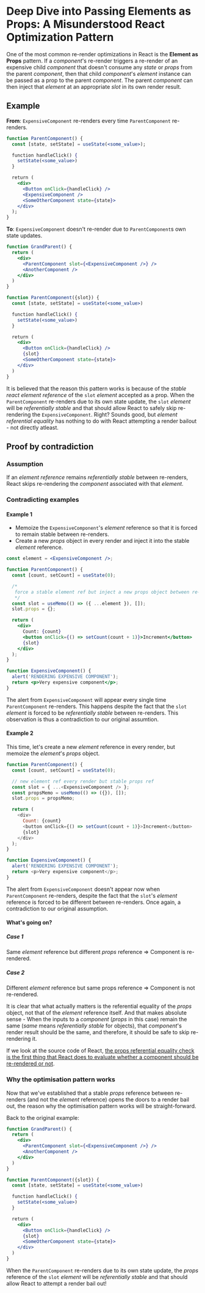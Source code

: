 # Deep Dive into Passing Elements as Props: A Misunderstood React Optimization Pattern

One of the most common re-render optimizations in React is the **Element as Props** pattern. If a *component*'s re-render triggers a re-render of an expensive child *component* that doesn't consume any *state* or *props* from the parent *component*, then that child *component*'s *element* instance can be passed as a prop to the parent *component*. The parent *component* can then inject that *element* at an appropriate *slot* in its own render result.

## Example

**From**: `ExpensiveComponent` re-renders every time `ParentComponent` re-renders.

```jsx
function ParentComponent() {
  const [state, setState] = useState(<some_value>);

  function handleClick() {
    setState(<some_value>)
  }

  return (
    <div>
      <Button onClick={handleClick} />
      <ExpensiveComponent />
      <SomeOtherComponent state={state}>
    </div>
  );
}
```

**To**: `ExpensiveComponent` doesn't re-render due to `ParentComponent`s own state updates.

```jsx
function GrandParent() {
  return (
    <div>
      <ParentComponent slot={<ExpensiveComponent />} />
      <AnotherComponent />
    </div>
  )
}

function ParentComponent({slot}) {
  const [state, setState] = useState(<some_value>)

  function handleClick() {
    setState(<some_value>)
  }

  return (
    <div>
      <Button onClick={handleClick} />
      {slot}
      <SomeOtherComponent state={state}>
    </div>
  ) 
}
```

It is believed that the reason this pattern works is because of the *stable react element reference* of the `slot` *element* accepted as a prop. When the `ParentComponent` re-renders due to its own state update, the `slot` *element* will be *referentially stable* and that should allow React to safely skip re-rendering the `ExpensiveComponent`. Right? Sounds good, but *element referential equality* has nothing to do with React attempting a render bailout - not directly atleast.

## Proof by contradiction

### Assumption

If an *element reference* remains *referentially stable* between re-renders, React skips re-rendering the *component* associated with that *element*.

### Contradicting examples

#### Example 1

- Memoize the `ExpensiveComponent`'s *element* reference so that it is forced to remain stable between re-renders.
- Create a new *props* object in every render and inject it into the stable *element* reference.

```jsx
const element = <ExpensiveComponent />;

function ParentComponent() {
  const [count, setCount] = useState(0);

  /*
   force a stable element ref but inject a new props object between re-renders
   */
  const slot = useMemo(() => ({ ...element }), []);
  slot.props = {};

  return (
    <div>
      Count: {count}
      <button onClick={() => setCount(count + 1)}>Increment</button>
      {slot}
    </div>
  );
}

function ExpensiveComponent() {
  alert('RENDERING EXPENSIVE COMPONENT');
  return <p>Very expensive component</p>;
}
```

The alert from `ExpensiveComponent` will appear every single time `ParentComponent` re-renders. This happens despite the fact that the `slot` *element* is forced to be *referentially stable* between re-renders. This observation is thus a contradiction to our original assumtion.

#### Example 2

This time, let's create a new *element* reference in every render, but memoize the *element*'s *props* object.

```js
function ParentComponent() {
  const [count, setCount] = useState(0);

  // new element ref every render but stable props ref
  const slot = { ...<ExpensiveComponent /> };
  const propsMemo = useMemo(() => ({}), []);
  slot.props = propsMemo;

  return (
    <div>
      Count: {count}
      <button onClick={() => setCount(count + 1)}>Increment</button>
      {slot}
    </div>
  );
}

function ExpensiveComponent() {
  alert('RENDERING EXPENSIVE COMPONENT');
  return <p>Very expensive component</p>;
}
```

The alert from `ExpensiveComponent` doesn't appear now when `ParentComponent` re-renders, despite the fact that the `slot`'s *element* reference is forced to be different between re-renders. Once again, a contradiction to our original assumption.

#### What's going on?

##### Case 1

Same *element* reference but different *props* reference => Component is re-rendered.

##### Case 2

Different *element* reference but same props reference => Component is not re-rendered.

It is clear that what actually matters is the referential equality of the *props* object, not that of the *element* reference itself. And that makes absolute sense - When the inputs to a *component* (*props* in this case) remain the same (*same* means *referentially stable* for objects), that *component*'s render result should be the same, and therefore, it should be safe to skip re-rendering it.

If we look at the source code of React,
[the props referential equality check is the first thing that React does to evaluate whether a component should be re-rendered or not](https://github.com/facebook/react/blob/ea6e05912aa43a0bbfbee381752caa1817a41a86/packages/react-reconciler/src/ReactFiberBeginWork.js#L3856-L3857).

### Why the optimisation pattern works

Now that we've established that a stable *props* reference between re-renders (and not the *element* reference) opens the doors to a render bail out, the reason why the optimisation pattern works will be straight-forward.

Back to the original example:

```jsx
function GrandParent() {
  return (
    <div>
      <ParentComponent slot={<ExpensiveComponent />} />
      <AnotherComponent />
    </div>
  )
}

function ParentComponent({slot}) {
  const [state, setState] = useState(<some_value>)

  function handleClick() {
    setState(<some_value>)
  }

  return (
    <div>
      <Button onClick={handleClick} />
      {slot}
      <SomeOtherComponent state={state}>
    </div>
  ) 
}
```

When the `ParentComponent` re-renders due to its own state update, the *props* reference of the `slot` *element* will be *referentially stable* and that should allow React to attempt a render bail out!
